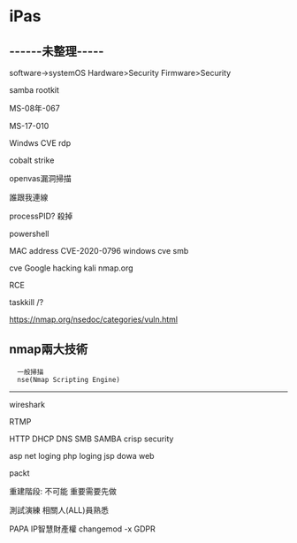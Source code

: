 # iPas

## ------未整理-----

software->systemOS
Hardware>Security
Firmware>Security

samba
rootkit
   

MS-08年-067

MS-17-010

Windws CVE rdp

cobalt strike

openvas漏洞掃描

誰跟我連線

processPID?
殺掉

powershell

MAC address
CVE-2020-0796
windows cve smb

cve
Google hacking
kali
nmap.org

RCE

taskkill /?

https://nmap.org/nsedoc/categories/vuln.html

nmap兩大技術 
---
      一般掃描  
      nse(Nmap Scripting Engine)
---



wireshark

RTMP

HTTP
DHCP
DNS
SMB
SAMBA
crisp security



asp net loging
php loging
jsp dowa web

packt

重建階段:
不可能
重要需要先做

測試演練
相關人(ALL)員熟悉

PAPA
IP智慧財產權
changemod -x
GDPR
